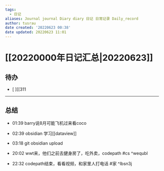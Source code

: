 ```yaml
---
tags:
  - 日记
aliases: Journal journal Diary diary 日记 日常记录 Daily_record
author: tusrau
date created: '20220623 00:38'
date updated: 20220623 11:01
---
```


# [[20220000年日记汇总|20220623]]

## 待办

- [ ][[311

---

## 总结

- 01:39 barry说8月可能飞机过来看coco
- 02:39 obsidian 学习[[dataview]]

- 03:18 git obsidian upload

- 20:02 wwt来，他们之前去健身房了，吃外卖，codepath #cs ^wequbl
- 22:32 codepath结束，看看视频，和家里人打电话 #家 ^lbsn3j
